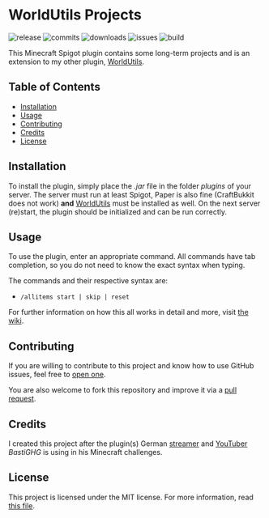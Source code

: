 # WorldUtils Projects

![release](https://img.shields.io/github/v/release/fflopsi/worldutils-projects?sort=semver)
![commits](https://img.shields.io/github/commits-since/fflopsi/worldutils-projects/latest?sort=semver)
![downloads](https://img.shields.io/github/downloads/fflopsi/worldutils-projects/latest/total?sort=semver)
![issues](https://img.shields.io/github/issues/fflopsi/worldutils-projects)
![build](https://img.shields.io/github/actions/workflow/status/fflopsi/worldutils-projects/test.yml)

This Minecraft Spigot plugin contains some long-term projects and is an extension to my other
plugin, [WorldUtils](https://github.com/fflopsi/worldutils).

## Table of Contents

- [Installation](#installation)
- [Usage](#usage)
- [Contributing](#contributing)
- [Credits](#credits)
- [License](#license)

## Installation

To install the plugin, simply place the *.jar* file in the folder *plugins* of your server. The server must run at least
Spigot, Paper is also fine (CraftBukkit does not work) **and** [WorldUtils](https://github.com/fflopsi/worldutils) must
be installed as well. On the next server (re)start, the plugin should be initialized and can be run correctly.

## Usage

To use the plugin, enter an appropriate command. All commands have tab completion, so you do not need to know the exact
syntax when typing.

The commands and their respective syntax are:

- `/allitems start | skip | reset`

For further information on how this all works in detail and more,
visit [the wiki](https://github.com/fflopsi/worldutils-projects/wiki/Usage).

## Contributing

If you are willing to contribute to this project and know how to use GitHub issues, feel free
to [open one](https://github.com/fflopsi/worldutils-projects/issues/new/choose).

You are also welcome to fork this repository and improve it via
a [pull request](https://github.com/fflopsi/worldutils-projects/compare).

## Credits

I created this project after the plugin(s) German [streamer](https://www.twitch.tv/BastiGHG)
and [YouTuber](https://www.youtube.com/user/kompetenzGHG) *BastiGHG* is using in his Minecraft challenges.

## License

This project is licensed under the MIT license. For more information, read [this file](LICENSE.md).
